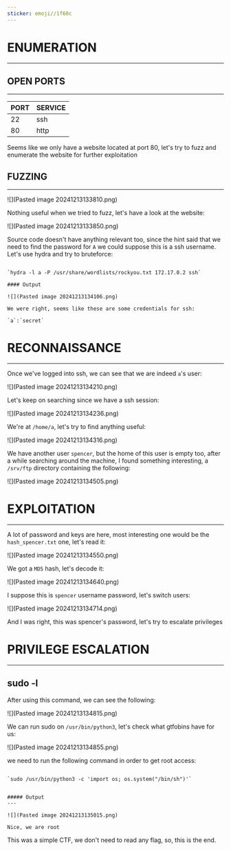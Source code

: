 ```yaml
---
sticker: emoji//1f60c
---
```

# ENUMERATION
---

## OPEN PORTS
---


| PORT | SERVICE |
| :--- | :------ |
| 22   | ssh     |
| 80   | http    |

Seems like we only have a website located at port 80, let's try to fuzz and enumerate the website for further exploitation

## FUZZING
---

![](Pasted image 20241213133810.png)

Nothing useful when we tried to fuzz, let's have a look at the website:

![](Pasted image 20241213133850.png)

Source code doesn't have anything relevant too, since the hint said that we need to find the password for `A` we could suppose this is a ssh username. Let's use hydra and try to bruteforce:

```ad-hint

`hydra -l a -P /usr/share/wordlists/rockyou.txt 172.17.0.2 ssh`

#### Output

![](Pasted image 20241213134106.png)

We were right, seems like these are some credentials for ssh:

`a`:`secret`
```




# RECONNAISSANCE
---

Once we've logged into ssh, we can see that we are indeed `a`'s user:

![](Pasted image 20241213134210.png)

Let's keep on searching since we have a ssh session:

![](Pasted image 20241213134236.png)

We're at `/home/a`, let's try to find anything useful:

![](Pasted image 20241213134316.png)

We have another user `spencer`, but the home of this user is empty too, after a while searching around the machine, I found something interesting, a `/srv/ftp` directory containing the following:

![](Pasted image 20241213134505.png)


# EXPLOITATION
---

A lot of password and keys are here, most interesting one would be the `hash_spencer.txt` one, let's read it:

![](Pasted image 20241213134550.png)

We got a `MD5` hash, let's decode it:

![](Pasted image 20241213134640.png)

I suppose this is `spencer` username password, let's switch users:

![](Pasted image 20241213134714.png)

And I was right, this was spencer's password, let's try to escalate privileges


# PRIVILEGE ESCALATION
---

## sudo -l

After using this command, we can see the following:

![](Pasted image 20241213134815.png)

We can run sudo on `/usr/bin/python3`, let's check what gtfobins have for us:


![](Pasted image 20241213134855.png)

we need to run the following command in order to get root access:

```ad-hint

`sudo /usr/bin/python3 -c 'import os; os.system("/bin/sh")'`


##### Output
---

![](Pasted image 20241213135015.png)

Nice, we are root
```

This was a simple CTF, we don't need to read any flag, so, this is the end.

